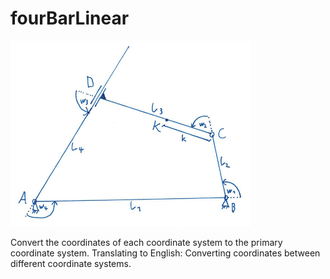 # fourBarLinear

![fourBarLinear](img_4bar_linear_B.png)

Convert the coordinates of each coordinate system to the primary coordinate system.
Translating to English: Converting coordinates between different coordinate systems.
